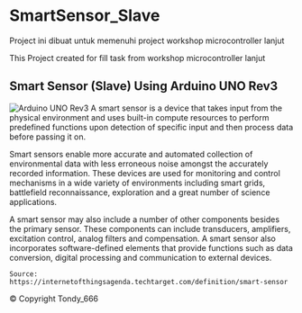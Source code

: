 # SmartSensor_Slave

Project ini dibuat untuk memenuhi project workshop microcontroller lanjut

This Project created for fill task from workshop microcontroller lanjut

## Smart Sensor (Slave) Using Arduino UNO Rev3

![Arduino UNO Rev3](https://a.pololu-files.com/picture/0J7808.1200.jpg?810c5e85aeb9493d9ec9fed8abe68464)
  A smart sensor is a device that takes input from the physical environment and uses built-in compute resources to perform predefined functions upon detection of specific input and then process data before passing it on. 
  
  Smart sensors enable more accurate and automated collection of environmental data with less erroneous noise amongst the accurately recorded information. These devices are used for monitoring and control mechanisms in a wide variety of environments including smart grids, battlefield reconnaissance, exploration and a great number of science applications. 
 
  A smart sensor may also include a number of other components besides the primary sensor.  These components can include transducers, amplifiers, excitation control, analog filters and compensation. A smart sensor also incorporates software-defined elements that provide functions such as data conversion, digital processing and communication to external devices.
  
```
Source: https://internetofthingsagenda.techtarget.com/definition/smart-sensor

```
© Copyright Tondy_666

